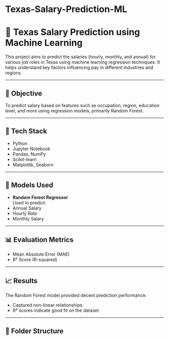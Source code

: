 # Texas-Salary-Prediction-ML
# 💼 Texas Salary Prediction using Machine Learning

This project aims to predict the salaries (hourly, monthly, and annual) for various job roles in Texas using machine learning regression techniques. It helps understand key factors influencing pay in different industries and regions.

---

## 📌 Objective

To predict salary based on features such as occupation, region, education level, and more using regression models, primarily Random Forest.

---

## 🧰 Tech Stack

- Python
- Jupyter Notebook
- Pandas, NumPy
- Scikit-learn
- Matplotlib, Seaborn

---

## 🧪 Models Used

- **Random Forest Regressor**  
Used to predict:
- Annual Salary
- Hourly Rate
- Monthly Salary

---

## 📊 Evaluation Metrics

- Mean Absolute Error (MAE)
- R² Score (R-squared)

---

## 📈 Results

The Random Forest model provided decent prediction performance:
- Captured non-linear relationships.
- R² scores indicate good fit on the dataset.

---

## 📂 Folder Structure


